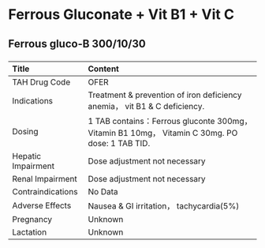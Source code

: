 # Ferrous Gluconate + Vit B1 + Vit C

## Ferrous gluco-B 300/10/30

##### 

| Title              | Content                                                                                        |
|:-------------------|:-----------------------------------------------------------------------------------------------|
| TAH Drug Code      | OFER                                                                                           |
| Indications        | Treatment & prevention of iron deficiency anemia， vit B1 & C deficiency.                      |
| Dosing             | 1 TAB contains：Ferrous gluconte 300mg， Vitamin B1 10mg， Vitamin C 30mg. PO dose: 1 TAB TID. |
| Hepatic Impairment | Dose adjustment not necessary                                                                  |
| Renal Impairment   | Dose adjustment not necessary                                                                  |
| Contraindications  | No Data                                                                                        |
| Adverse Effects    | Nausea & GI irritation， tachycardia(5%)                                                       |
| Pregnancy          | Unknown                                                                                        |
| Lactation          | Unknown                                                                                        |

